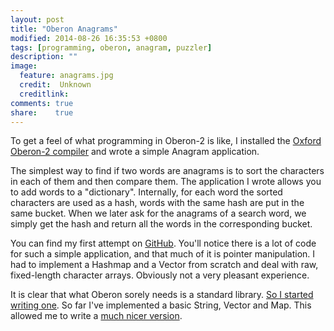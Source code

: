 ```yaml
---
layout: post
title: "Oberon Anagrams"
modified: 2014-08-26 16:35:53 +0800
tags: [programming, oberon, anagram, puzzler]
description: ""
image:
  feature: anagrams.jpg
  credit:  Unknown
  creditlink: 
comments: true
share:    true
---
```

To get a feel of what programming in Oberon-2 is like, I installed the <a href="http://spivey.oriel.ox.ac.uk/corner/Oxford_Oberon-2_compiler" target="_BLANK">Oxford Oberon-2 compiler</a> and
wrote a simple Anagram application.

The simplest way to find if two words are anagrams is to sort the characters in each of them and then compare them. The application I wrote allows you to add words to a "dictionary".
Internally, for each word the sorted characters are used as a hash, words with the same hash are put in the same bucket. When we later ask for the anagrams of a search word, we simply
get the hash and return all the words in the corresponding bucket.

You can find my first attempt on <a href="https://gist.github.com/corani/8f29689d3a5fa05a6948" target="_BLANK">GitHub</a>. You'll notice there is a lot of code for such a simple application,
and that much of it is pointer manipulation. I had to implement a Hashmap and a Vector from scratch and deal with raw, fixed-length character arrays. Obviously not a very pleasant experience.

It is clear that what Oberon sorely needs is a standard library. <a href="https://github.com/corani/oberon-stdlib" target="_BLANK">So I started writing one</a>. So far I've implemented a
basic String, Vector and Map. This allowed me to write a <a href="https://gist.github.com/corani/21017c1b02e43a7cb123" target="_BLANK">much nicer version</a>.